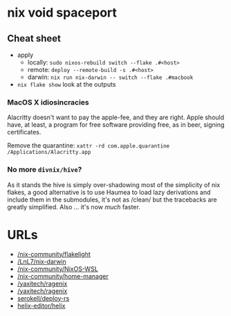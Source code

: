 # nix void spaceport

## Cheat sheet

- apply
  - locally: `sudo nixos-rebuild switch --flake .#<host>`
  - remote: `deploy --remote-build -s .#<host>`
  - darwin: `nix run nix-darwin -- switch --flake .#macbook`
- `nix flake show` look at the outputs

### MacOS X idiosincracies

Alacritty doesn't want to pay the apple-fee, and they are right. Apple should
have, at least, a program for free software providing free, as in beer, signing
certificates.

Remove the quarantine:
`xattr -rd com.apple.quarantine /Applications/Alacritty.app`

### No more `divnix/hive`?

As it stands the hive is simply over-shadowing most of the simplicity of nix
flakes, a good alternative is to use Haumea to load lazy derivations and include
them in the submodules, it's not as /clean/ but the tracebacks are greatly
simplified. Also ... it's now _much_ faster.

# URLs

- [/nix-community/flakelight](/nix-community/flakelight)
- [/LnL7/nix-darwin](/LnL7/nix-darwin)
- [/nix-community/NixOS-WSL](/nix-community/NixOS-WSL)
- [/nix-community/home-manager](/nix-community/home-manager)
- [/yaxitech/ragenix](/yaxitech/ragenix)
- [/yaxitech/ragenix](/ryantm/agenix)
- [serokell/deploy-rs](serokell/deploy-rs)
- [helix-editor/helix](helix-editor/helix)
